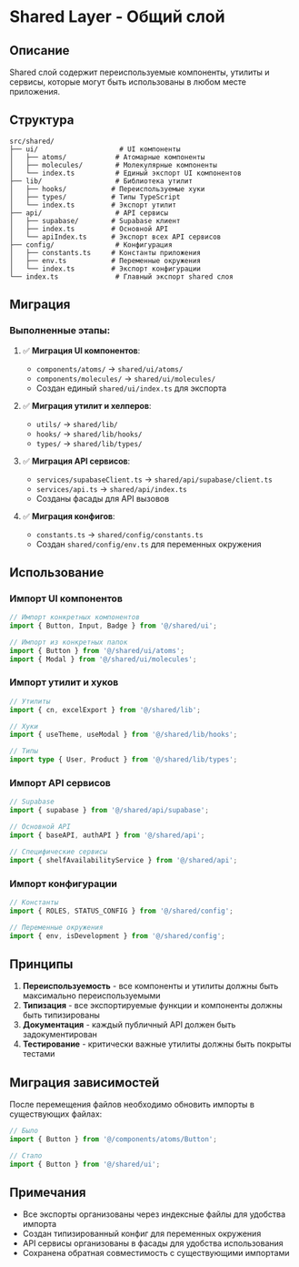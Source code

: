 # Shared Layer - Общий слой

## Описание

Shared слой содержит переиспользуемые компоненты, утилиты и сервисы, которые могут быть использованы в любом месте приложения.

## Структура

```
src/shared/
├── ui/                    # UI компоненты
│   ├── atoms/            # Атомарные компоненты
│   ├── molecules/        # Молекулярные компоненты
│   └── index.ts          # Единый экспорт UI компонентов
├── lib/                  # Библиотека утилит
│   ├── hooks/           # Переиспользуемые хуки
│   ├── types/           # Типы TypeScript
│   └── index.ts         # Экспорт утилит
├── api/                  # API сервисы
│   ├── supabase/        # Supabase клиент
│   ├── index.ts         # Основной API
│   └── apiIndex.ts      # Экспорт всех API сервисов
├── config/               # Конфигурация
│   ├── constants.ts     # Константы приложения
│   ├── env.ts           # Переменные окружения
│   └── index.ts         # Экспорт конфигурации
└── index.ts              # Главный экспорт shared слоя
```

## Миграция

### Выполненные этапы:

1. ✅ **Миграция UI компонентов**:
   - `components/atoms/` → `shared/ui/atoms/`
   - `components/molecules/` → `shared/ui/molecules/`
   - Создан единый `shared/ui/index.ts` для экспорта

2. ✅ **Миграция утилит и хелперов**:
   - `utils/` → `shared/lib/`
   - `hooks/` → `shared/lib/hooks/`
   - `types/` → `shared/lib/types/`

3. ✅ **Миграция API сервисов**:
   - `services/supabaseClient.ts` → `shared/api/supabase/client.ts`
   - `services/api.ts` → `shared/api/index.ts`
   - Созданы фасады для API вызовов

4. ✅ **Миграция конфигов**:
   - `constants.ts` → `shared/config/constants.ts`
   - Создан `shared/config/env.ts` для переменных окружения

## Использование

### Импорт UI компонентов

```typescript
// Импорт конкретных компонентов
import { Button, Input, Badge } from '@/shared/ui';

// Импорт из конкретных папок
import { Button } from '@/shared/ui/atoms';
import { Modal } from '@/shared/ui/molecules';
```

### Импорт утилит и хуков

```typescript
// Утилиты
import { cn, excelExport } from '@/shared/lib';

// Хуки
import { useTheme, useModal } from '@/shared/lib/hooks';

// Типы
import type { User, Product } from '@/shared/lib/types';
```

### Импорт API сервисов

```typescript
// Supabase
import { supabase } from '@/shared/api/supabase';

// Основной API
import { baseAPI, authAPI } from '@/shared/api';

// Специфические сервисы
import { shelfAvailabilityService } from '@/shared/api';
```

### Импорт конфигурации

```typescript
// Константы
import { ROLES, STATUS_CONFIG } from '@/shared/config';

// Переменные окружения
import { env, isDevelopment } from '@/shared/config';
```

## Принципы

1. **Переиспользуемость** - все компоненты и утилиты должны быть максимально переиспользуемыми
2. **Типизация** - все экспортируемые функции и компоненты должны быть типизированы
3. **Документация** - каждый публичный API должен быть задокументирован
4. **Тестирование** - критически важные утилиты должны быть покрыты тестами

## Миграция зависимостей

После перемещения файлов необходимо обновить импорты в существующих файлах:

```typescript
// Было
import { Button } from '@/components/atoms/Button';

// Стало
import { Button } from '@/shared/ui';
```

## Примечания

- Все экспорты организованы через индексные файлы для удобства импорта
- Создан типизированный конфиг для переменных окружения
- API сервисы организованы в фасады для удобства использования
- Сохранена обратная совместимость с существующими импортами
